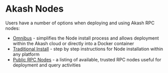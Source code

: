 # Akash Nodes

Users have a number of options when deploying and using Akash RPC nodes:

* [Omnibus](../operations/akash-node-deployment-via-omnibus.md) - simplifies the Node install process and allows deployment within the Akash cloud or directly into a Docker container
* [Traditional Install](run-an-akash-node/) - step by step instructions for Node installation within any platform
* [Public RPC Nodes](public-rpc-nodes.md) - a listing of available, trusted RPC nodes useful for deployment and query activities
